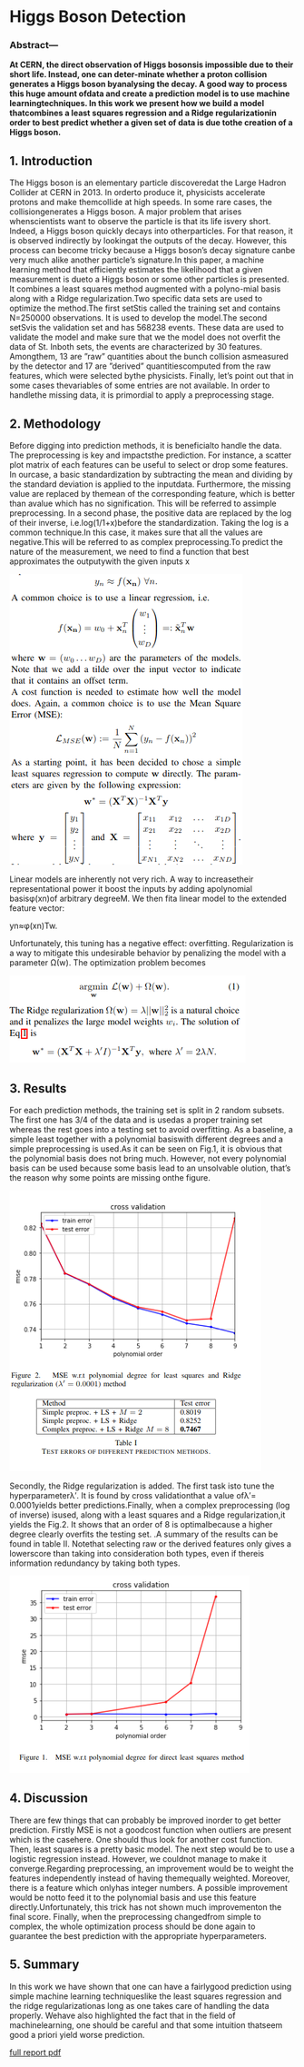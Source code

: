 # Higgs Boson Detection

### Abstract—
**At CERN, the direct observation of Higgs bosonsis impossible due to their short life. Instead, one can deter-minate whether a proton collision generates a Higgs boson byanalysing the decay. A good way to process this huge amount ofdata and create a prediction model is to use machine learningtechniques. In this work we present how we build a model thatcombines a least squares regression and a Ridge regularizationin order to best predict whether a given set of data is due tothe creation of a Higgs boson.**

## 1. Introduction
The  Higgs  boson  is  an  elementary  particle  discoveredat  the  Large  Hadron  Collider  at  CERN  in  2013.  In  orderto  produce  it,  physicists  accelerate  protons  and  make  themcollide  at  high  speeds.  In  some  rare  cases,  the  collisiongenerates a Higgs boson. A major problem that arises whenscientists  want  to  observe  the  particle  is  that  its  life  isvery short. Indeed, a Higgs boson quickly decays into otherparticles. For that reason, it is observed indirectly by lookingat  the  outputs  of  the  decay.  However,  this  process  can become tricky because a Higgs boson’s decay signature canbe very much alike another particle’s signature.In  this  paper,  a  machine  learning  method  that  efficiently estimates  the  likelihood  that  a  given  measurement  is  dueto  a  Higgs  boson  or  some  other  particles  is  presented.  It combines a least squares method augmented with a polyno-mial basis along with a Ridge regularization.Two  specific  data  sets  are  used  to  optimize  the  method.The  first  setStis  called  the  training  set  and  contains N=250000 observations. It is used to develop the model.The  second  setSvis  the  validation  set  and  has  568238 events. These data are used to validate the model and make sure  that  we  the  model  does  not  overfit  the  data  of St.  Inboth sets, the events are characterized by 30 features. Amongthem,  13  are  ”raw”  quantities  about  the  bunch  collision  asmeasured  by  the  detector  and  17  are  ”derived”  quantitiescomputed  from  the  raw  features,  which  were  selected  bythe physicists. Finally, let’s point out that in some cases thevariables of some entries are not available. In order to handlethe  missing  data,  it  is  primordial  to  apply  a  preprocessing stage.

## 2. Methodology
Before  digging  into  prediction  methods,  it  is  beneficialto  handle  the  data.  The  preprocessing  is  key  and  impactsthe  prediction.  For  instance,  a  scatter  plot  matrix  of  each features can be useful to select or drop some features. In ourcase,  a  basic  standardization  by  subtracting  the  mean  and dividing  by  the  standard  deviation  is  applied  to  the  inputdata.  Furthermore,  the  missing  value  are  replaced  by  themean  of  the  corresponding  feature,  which  is  better  than  avalue which has no signification. This will be referred to assimple  preprocessing.  In  a  second  phase,  the  positive  data are replaced by the log of their inverse, i.e.log(1/1+x)before the standardization. Taking the log is a common technique.In  this  case,  it  makes  sure  that  all  the  values  are  negative.This will be referred to as complex preprocessing.To predict the nature of the measurement, we need to find a function that best approximates the outputywith the given inputs x

![MSE w.r.t polynomial degree for direct least squares method](HiggsBoson_detection/report/pics/formula1.png "Logo Title Text 1")

Linear models are inherently not very rich. A way to increasetheir representational power it boost the inputs by adding apolynomial basisφ(xn)of arbitrary degreeM. We then fita linear model to the extended feature vector:

yn≈φ(xn)Tw.

Unfortunately, this tuning has a negative effect: overfitting. Regularization is a way to mitigate this undesirable behavior  by  penalizing  the  model  with  a  parameter Ω(w).  The optimization problem becomes

![MSE w.r.t polynomial degree for direct least squares method](HiggsBoson_detection/report/pics/formula2.png "Logo Title Text 1")


## 3. Results
For each prediction methods, the training set is split in 2 random subsets. The first one has 3/4 of the data and is usedas a proper training set whereas the rest goes into a testing set to avoid overfitting. As a baseline, a simple least together with a polynomial basiswith  different  degrees  and  a  simple  preprocessing  is  used.As it can be seen on Fig.1, it is obvious that the polynomial basis does not bring much. However, not every polynomial basis can be used because some basis lead to an unsolvable olution, that’s the reason why some points are missing onthe figure.  

![MSE w.r.t polynomial degree for direct least squares method](HiggsBoson_detection/report/pics/cross1.png "Logo Title Text 1")

Secondly, the Ridge regularization is added. The first task isto tune the hyperparameterλ′. It is found by cross validationthat a value ofλ′= 0.0001yields better predictions.Finally,  when  a  complex  preprocessing  (log  of  inverse)  isused, along with a least squares and a Ridge regularization,it  yields  the  Fig.2.  It  shows  that  an  order  of  8  is  optimalbecause a higher degree clearly overfits the testing set.   .A  summary  of  the  results  can  be  found  in  table  II.  Notethat selecting raw or the derived features only gives a lowerscore than taking into consideration both types, even if thereis information redundancy by taking both types.

![MSE w.r.t polynomial degree for direct least squares method](HiggsBoson_detection/report/pics/cross2.png "Logo Title Text 1")


## 4. Discussion

There  are  few  things  that  can  probably  be  improved  inorder  to  get  better  prediction.  Firstly  MSE  is  not  a  goodcost  function  when  outliers  are  present  which  is  the  casehere. One should thus look for another cost function. Then, least  squares  is  a  pretty  basic  model.  The  next  step  would be  to  use  a  logistic  regression  instead.  However,  we  couldnot manage to make it converge.Regarding   preprocessing,   an   improvement   would   be   to weight  the  features  independently  instead  of  having  themequally  weighted.  Moreover,  there  is  a  feature  which  onlyhas integer numbers. A possible improvement would be notto feed it to the polynomial basis and use this feature directly.Unfortunately, this trick has not shown much improvementon the final score. Finally, when the preprocessing changedfrom  simple  to  complex,  the  whole  optimization  process should be done again to guarantee the best prediction with the appropriate hyperparameters.

## 5. Summary

In  this  work  we  have  shown  that  one  can  have  a  fairlygood  prediction  using  simple  machine  learning  techniqueslike the least squares regression and the ridge regularizationas long as one takes care of handling the data properly. Wehave  also  highlighted  the  fact  that  in  the  field  of  machinelearning, one should be careful and that some intuition thatseem good a priori yield worse prediction.




[full report pdf](HiggsBoson_detection/report/bazinga-submission.pdf)

